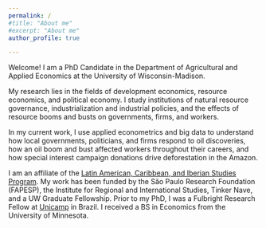 ```yaml
---
permalink: /
#title: "About me"
#excerpt: "About me"
author_profile: true

---
```


Welcome! I am a PhD Candidate in the Department of Agricultural and Applied Economics at the University of Wisconsin-Madison. <!-- You can read my CV [here](http://ekatovich.github.io/files/Katovich_CV.pdf). -->

My research lies in the fields of development economics, resource economics, and political economy. I study institutions of natural resource governance, industrialization and industrial policies, and the effects of resource booms and busts on governments, firms, and workers.

In my current work, I use applied econometrics and big data to understand how local governments, politicians, and firms respond to oil discoveries, how an oil boom and bust affected workers throughout their careers, and how special interest campaign donations drive deforestation in the Amazon. 

I am an affiliate of the [Latin American, Caribbean, and Iberian Studies Program]( https://lacis.wisc.edu/). My work has been funded by the São Paulo Research Foundation (FAPESP), the Institute for Regional and International Studies, Tinker Nave, and a UW Graduate Fellowship. Prior to my PhD, I was a Fulbright Research Fellow at [Unicamp](https://www.eco.unicamp.br/nea/) in Brazil. I received a BS in Economics from the University of Minnesota. <br/>


<br/><br/>
<!--
# **Selected Research Topics**
<img align="right" width="340" height="340" src="files/discoveries_by_year3.gif">
 
 <br/><br/>
 
The "Presource Curse":  How do local governments react to the announcement of oil discoveries? What happens when expectations of oil riches are disappointed?<br/>

<br/><br/><br/><br/>

<img align="right" width="320" height="320" src="files/refineries_impact.PNG">
 
 <br/> <br/>
 
When does Industrial Policy Work? Did a local content requirement for Brazil's oil sector promote firm growth and innovation? <br/>
<br/><br/><br/><br/>

<img align="right" width="340" height="340" src="files/elections2.PNG">

<br/><br/><br/><br/>
 
Local Politics and Deforestation: Do politicians in the Brazilian Amazon allow more deforestation on properties owned by campaign contributors? <br/>

<br/>
-->
